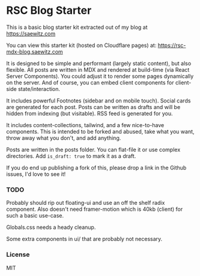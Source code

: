 # RSC Blog Starter

This is a basic blog starter kit extracted out of my blog at https://saewitz.com

You can view this starter kit (hosted on Cloudflare pages) at: https://rsc-mdx-blog.saewitz.com

It is designed to be simple and performant (largely static content), but also flexible. All posts are written in MDX and rendered at build-time (via React Server Components). You could adjust it to render some pages dynamically on the server. And of course, you can embed client components for client-side state/interaction.

It includes powerful Footnotes (sidebar and on mobile touch). Social cards are generated for each post. Posts can be written as drafts and will be hidden from indexing (but visitable). RSS feed is generated for you.

It includes content-collections, tailwind, and a few nice-to-have components. This is intended to be forked and abused, take what you want, throw away what you don't, and add anything.

Posts are written in the posts folder. You can flat-file it or use complex directories. Add `is_draft: true` to mark it as a draft.

If you do end up publishing a fork of this, please drop a link in the Github issues, I'd love to see it!

### TODO

Probably should rip out floating-ui and use an off the shelf radix component. Also doesn't need framer-motion which is 40kb (client) for such a basic use-case.

Globals.css needs a heady cleanup.

Some extra components in ui/ that are probably not necessary.

### License

MIT